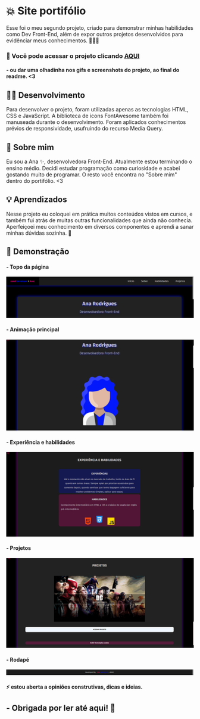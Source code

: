 
# 💥​ Site portifólio

Esse foi o meu segundo projeto, criado para demonstrar minhas habilidades como Dev Front-End, além de expor outros projetos desenvolvidos para evidênciar meus conhecimentos. 👩‍💻🧠<br>

### 📌  Você pode acessar o projeto clicando <a href= "https://anarodrigues.vercel.app/"> AQUI </a><br> 
#### - ou dar uma olhadinha nos gifs e screenshots do projeto, ao final do readme. <3

## ​👩‍💻​ Desenvolvimento

Para desenvolver o projeto, foram utilizadas apenas as tecnologias HTML, CSS e JavaScript. A biblioteca de icons FontAwesome também foi manuseada durante o desenvolvimento. Foram aplicados conhecimentos prévios de responsividade, usufruindo do recurso Media Query. 

<!--Dentro do portifólio na seção "Projetos" se encontra o meu primeiro projeto, você pode obter o código fonte <a href="https://github.com/devanarodrigues/DC"> aqui. </a>-->

## 🚀 Sobre mim

Eu sou a Ana ✨​, desenvolvedora Front-End. Atualmente estou terminando o ensino médio. Decidi estudar programação como curiosidade e acabei gostando muito de programar. O resto você encontra no "Sobre mim" dentro do portifólio. <3

## 💡 Aprendizados

Nesse projeto eu coloquei em prática muitos conteúdos vistos em cursos, e também fui atrás de muitas outras funcionalidades que ainda não conhecia. Aperfeiçoei meu conhecimento em diversos componentes e aprendi a sanar minhas dúvidas sozinha. 👸

## 💢 Demonstração
#### - Topo da página
![](images/screenshot1.png)<br>
#### - Animação principal
![](images/teste2.gif)<br>
#### - Experiência e habilidades
![](images/icons1.gif)<br>
#### - Projetos
![](images/projetos1.gif)<br>
#### - Rodapé
![](images/screenshot2.png)<br>

#### ⚡ estou aberta a opiniões construtivas, dicas e ideias.
## - Obrigada por ler até aqui! 💖
